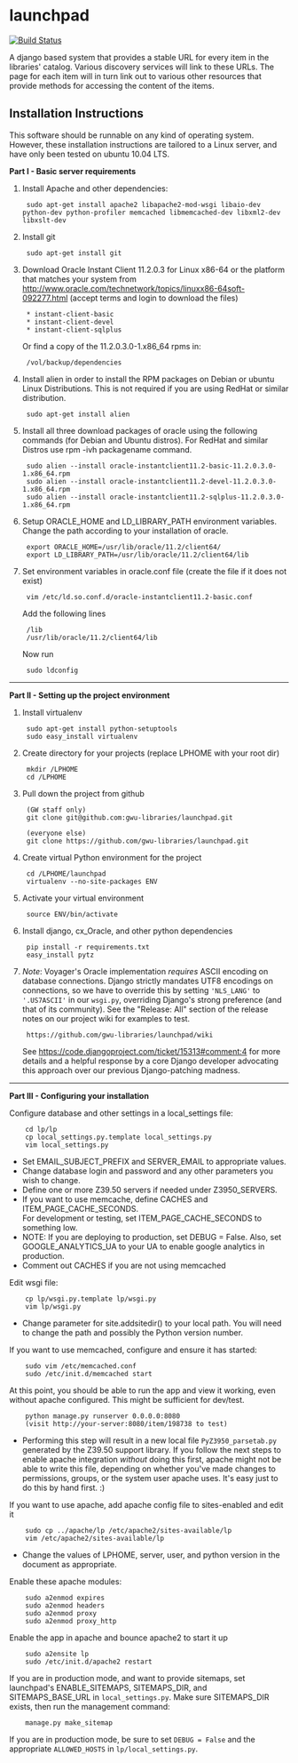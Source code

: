 launchpad
=========

[![Build Status](https://secure.travis-ci.org/gwu-libraries/launchpad.png)](http://travis-ci.org/gwu-libraries/launchpad)

A django based system that provides a stable URL for every item in the
libraries' catalog.  Various discovery services will link to these
URLs. The page for each item will in turn link out to various other
resources that provide methods for accessing the content of the items.

Installation Instructions
-------------------------

This software should be runnable on any kind of operating system. However,
these installation instructions are tailored to a Linux server, and have
only been tested on ubuntu 10.04 LTS.

**Part I - Basic server requirements**

1. Install Apache and other dependencies:

        sudo apt-get install apache2 libapache2-mod-wsgi libaio-dev python-dev python-profiler memcached libmemcached-dev libxml2-dev libxslt-dev


2. Install git 

        sudo apt-get install git

3. Download Oracle Instant Client 11.2.0.3 for Linux
x86-64 or the platform that matches your system from
http://www.oracle.com/technetwork/topics/linuxx86-64soft-092277.html
(accept terms and login to download the files)

        * instant-client-basic
        * instant-client-devel
        * instant-client-sqlplus

    Or find a copy of the 11.2.0.3.0-1.x86_64 rpms in:

        /vol/backup/dependencies

4. Install alien in order to install the RPM packages on Debian or ubuntu
Linux Distributions. This is not required if you are using RedHat or
similar distribution.

        sudo apt-get install alien

5. Install all three download packages of oracle using the following
commands (for Debian and Ubuntu distros). For RedHat and similar Distros
use rpm -ivh packagename command.

        sudo alien --install oracle-instantclient11.2-basic-11.2.0.3.0-1.x86_64.rpm
        sudo alien --install oracle-instantclient11.2-devel-11.2.0.3.0-1.x86_64.rpm
        sudo alien --install oracle-instantclient11.2-sqlplus-11.2.0.3.0-1.x86_64.rpm

6. Setup ORACLE_HOME and LD_LIBRARY_PATH environment variables. Change
the path according to your installation of oracle.

        export ORACLE_HOME=/usr/lib/oracle/11.2/client64/
        export LD_LIBRARY_PATH=/usr/lib/oracle/11.2/client64/lib

7. Set environment variables in oracle.conf file (create the file if it does not exist)

        vim /etc/ld.so.conf.d/oracle-instantclient11.2-basic.conf

    Add the following lines

        /lib
        /usr/lib/oracle/11.2/client64/lib

    Now run

        sudo ldconfig        


- - -

**Part II - Setting up the project environment**

1. Install virtualenv

        sudo apt-get install python-setuptools
        sudo easy_install virtualenv

2. Create directory for your projects (replace LPHOME with your root dir)

        mkdir /LPHOME
        cd /LPHOME

3. Pull down the project from github

        (GW staff only)
        git clone git@github.com:gwu-libraries/launchpad.git

        (everyone else)
        git clone https://github.com/gwu-libraries/launchpad.git


4. Create virtual Python environment for the project

        cd /LPHOME/launchpad
        virtualenv --no-site-packages ENV

5. Activate your virtual environment

        source ENV/bin/activate

6. Install django, cx_Oracle, and other python dependencies

        pip install -r requirements.txt
        easy_install pytz

7. *Note*: Voyager's Oracle implementation *requires* ASCII encoding on
   database connections.  Django strictly mandates UTF8 encodings on 
   connections, so we have to override this by setting ```'NLS_LANG'```
   to ```'.US7ASCII'``` in our ```wsgi.py```, overriding Django's strong
   preference (and that of its community).  See the "Release: All"
   section of the release notes on our project wiki for examples to test.

        https://github.com/gwu-libraries/launchpad/wiki

   See https://code.djangoproject.com/ticket/15313#comment:4 for more
   details and a helpful response by a core Django developer advocating
   this approach over our previous Django-patching madness.


- - -

**Part III - Configuring your installation**

Configure database and other settings in a local_settings file:

        cd lp/lp
        cp local_settings.py.template local_settings.py
        vim local_settings.py
 
- Set EMAIL_SUBJECT_PREFIX and SERVER_EMAIL to appropriate values.
- Change database login and password and any other parameters you
  wish to change.
- Define one or more Z39.50 servers if needed under Z3950_SERVERS.
- If you want to use memcache, define CACHES and ITEM_PAGE_CACHE_SECONDS.  
  For development or testing, set ITEM_PAGE_CACHE_SECONDS to something low.
- NOTE: If you are deploying to production, set DEBUG = False.
    Also, set GOOGLE_ANALYTICS_UA to your UA to enable google 
    analytics in production.
- Comment out CACHES if you are not using memcached

Edit wsgi file:

        cp lp/wsgi.py.template lp/wsgi.py
        vim lp/wsgi.py

- Change parameter for site.addsitedir() to your local path. You
  will need to change the path and possibly the Python version number.

If you want to use memcached, configure and ensure it has started:

        sudo vim /etc/memcached.conf
        sudo /etc/init.d/memcached start

At this point, you should be able to run the app and view it working,
even without apache configured.  This might be sufficient for dev/test.

        python manage.py runserver 0.0.0.0:8080
        (visit http://your-server:8080/item/198738 to test)
        
- Performing this step will result in a new local file ```PyZ3950_parsetab.py``` 
generated by the Z39.50 support library.  If you follow the next steps to enable
apache integration *without* doing this first, apache might not be able to write
this file, depending on whether you've made changes to permissions, groups, or the
system user apache uses.  It's easy just to do this by hand first. :)

If you want to use apache, add apache config file to sites-enabled and edit it

        sudo cp ../apache/lp /etc/apache2/sites-available/lp
        vim /etc/apache2/sites-available/lp

- Change the values of LPHOME, server, user, and python version
in the document as appropriate.

Enable these apache modules:

        sudo a2enmod expires
        sudo a2enmod headers
        sudo a2enmod proxy
        sudo a2enmod proxy_http

Enable the app in apache and bounce apache2 to start it up

        sudo a2ensite lp
        sudo /etc/init.d/apache2 restart

If you are in production mode, and want to provide sitemaps, set launchpad's
ENABLE_SITEMAPS, SITEMAPS_DIR, and SITEMAPS_BASE_URL in ```local_settings.py```.
Make sure SITEMAPS_DIR exists, then run the management command:

        manage.py make_sitemap

If you are in production mode, be sure to set ```DEBUG = False``` and 
the appropriate ```ALLOWED_HOSTS``` in ```lp/local_settings.py```.
